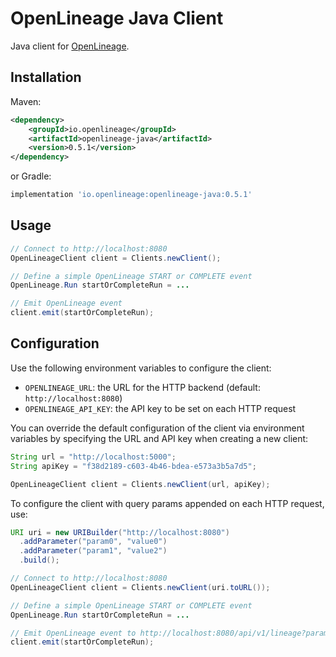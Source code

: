 # OpenLineage Java Client

Java client for [OpenLineage](https://openlineage.io).

## Installation

Maven:

```xml
<dependency>
    <groupId>io.openlineage</groupId>
    <artifactId>openlineage-java</artifactId>
    <version>0.5.1</version>
</dependency>
```

or Gradle:

```groovy
implementation 'io.openlineage:openlineage-java:0.5.1'
```

## Usage

```java
// Connect to http://localhost:8080
OpenLineageClient client = Clients.newClient();

// Define a simple OpenLineage START or COMPLETE event
OpenLineage.Run startOrCompleteRun = ...

// Emit OpenLineage event
client.emit(startOrCompleteRun);
```

## Configuration

Use the following environment variables to configure the client:

* `OPENLINEAGE_URL`: the URL for the HTTP backend (default: `http://localhost:8080`)
* `OPENLINEAGE_API_KEY`: the API key to be set on each HTTP request

You can override the default configuration of the client via environment variables by specifying the URL and API key when
creating a new client:

```java
String url = "http://localhost:5000";
String apiKey = "f38d2189-c603-4b46-bdea-e573a3b5a7d5";

OpenLineageClient client = Clients.newClient(url, apiKey);
```

To configure the client with query params appended on each HTTP request, use:

```java
URI uri = new URIBuilder("http://localhost:8080")
  .addParameter("param0", "value0")
  .addParameter("param1", "value2")
  .build();

// Connect to http://localhost:8080
OpenLineageClient client = Clients.newClient(uri.toURL());

// Define a simple OpenLineage START or COMPLETE event
OpenLineage.Run startOrCompleteRun = ...

// Emit OpenLineage event to http://localhost:8080/api/v1/lineage?param0=value0&param1=value2
client.emit(startOrCompleteRun);
```
